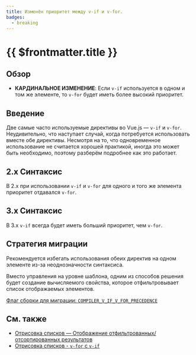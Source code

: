 ```yaml
---
title: Изменён приоритет между v-if и v-for.
badges:
  - breaking
---
```


# {{ $frontmatter.title }} <MigrationBadges :badges="$frontmatter.badges" />

## Обзор

- **КАРДИНАЛЬНОЕ ИЗМЕНЕНИЕ**: Если `v-if` используется в одном и том же элементе, то `v-for` будет иметь более высокий приоритет.

## Введение

Две самые часто используемые директивы во Vue.js — `v-if` и `v-for`. Неудивительно, что наступает случай, когда потребуется использовать вместе обе директивы. Несмотря на то, что одновременное использование не считается хорошей практикой, иногда это может быть необходимо, поэтому разберём подробнее как это работает.

## 2.x Синтаксис

В 2.x при использовании `v-if` и `v-for` для одного и того же элемента приоритет отдавался `v-for`.

## 3.x Синтаксис

В 3.x `v-if` всегда будет иметь больший приоритет, чем `v-for`.

## Стратегия миграции

Рекомендуется избегать использования обеих директив на одном элементе из-за неоднозначности синтаксиса.

Вместо управления на уровне шаблона, одним из способов решения будет создание вычисляемого свойства, которое отфильтровывает список отображаемых элементов.

[Флаг сборки для миграции: `COMPILER_V_IF_V_FOR_PRECEDENCE`](../migration-build.html#compat-configuration)

## См. также

- [Отрисовка списков — Отображение отфильтрованных/отсортированных результатов](https://ru.vuejs.org/guide/essentials/list.html#displaying-filtered-sorted-results)
- [Отрисовка списков  - `v-for` с `v-if`](https://ru.vuejs.org/guide/essentials/list.html#v-for-with-v-if)
